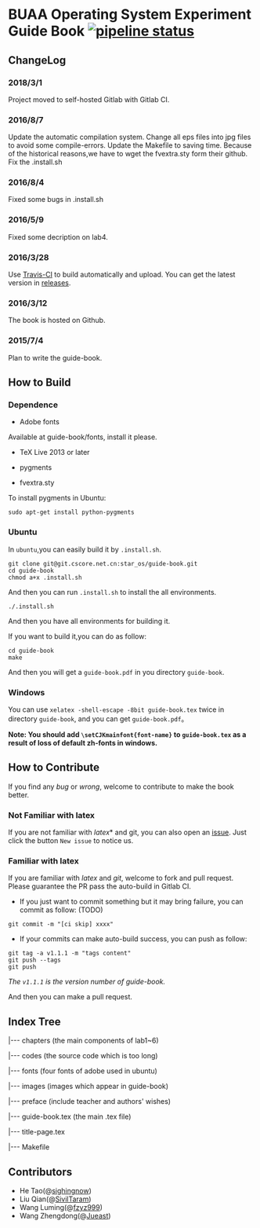 # BUAA Operating System Experiment Guide Book [![pipeline status](https://git.cscore.net.cn/star_os/guide-book/badges/master/pipeline.svg)](https://git.cscore.net.cn/star_os/guide-book/commits/master)
## ChangeLog

### 2018/3/1
Project moved to self-hosted Gitlab with Gitlab CI.

### 2016/8/7
Update the automatic compilation system.
Change all eps files into jpg files to avoid some compile-errors.
Update the Makefile to saving time.
Because of the historical reasons,we have to wget the fvextra.sty form their github.
Fix the .install.sh

### 2016/8/4
Fixed some bugs in .install.sh

### 2016/5/9
Fixed some decription on lab4.

### 2016/3/28
Use [Travis-CI](https://travis-ci.org/SivilTaram/BUAAOS-guide-book/builds) to build automatically and upload. You can get the latest version in [releases](https://github.com/SivilTaram/BUAAOS-guide-book/releases).

### 2016/3/12 
The book is hosted on Github.

### 2015/7/4
Plan to write the guide-book.

## How to Build

### Dependence
+ Adobe fonts

Available at guide-book/fonts, install it please.

+ TeX Live 2013 or later

+ pygments

+ fvextra.sty

To install pygments in Ubuntu:
```shell
sudo apt-get install python-pygments
```

### Ubuntu

In `ubuntu`,you can easily build it by `.install.sh`.

```shell
git clone git@git.cscore.net.cn:star_os/guide-book.git
cd guide-book
chmod a+x .install.sh
```
And then you can run `.install.sh` to install the all environments.

```shell
./.install.sh
```
And then you have all environments for building it.

If you want to build it,you can do as follow:
```shell
cd guide-book
make
```

And then you will get a `guide-book.pdf` in you directory `guide-book`.

### Windows

You can use `xelatex -shell-escape -8bit guide-book.tex` twice in directory `guide-book`, and you can get `guide-book.pdf`。

**Note: You should add `\setCJKmainfont{font-name}` to `guide-book.tex` as a result of loss of default zh-fonts in windows.**

## How to Contribute

If you find any *bug* or *wrong*, welcome to contribute to make the book better.

### Not Familiar with latex
If you are not familiar with *latex** and git, you can also open an [issue](https://git.cscore.net.cn/star_os/guide-book/issues). Just click the button `New issue` to notice us.

### Familiar with latex

If you are familiar with *latex* and *git*, welcome to fork and pull request. Please guarantee the PR pass the auto-build in Gitlab CI.

- If you just want to commit something but it may bring failure, you can commit as follow: (TODO)

```shell
git commit -m "[ci skip] xxxx"
```

- If your commits can make auto-build success, you can push as follow:

```shell
git tag -a v1.1.1 -m "tags content"
git push --tags
git push
```
*The `v1.1.1` is the version number of guide-book.*

And then you can make a pull request.

## Index Tree

|--- chapters (the main components of lab1~6)

|--- codes (the source code which is too long)

|--- fonts (four fonts of adobe used in ubuntu)

|--- images (images which appear in guide-book)

|--- preface (include teacher and authors' wishes)

|--- guide-book.tex (the main .tex file)

|--- title-page.tex

|--- Makefile

## Contributors

- He Tao(@[sighingnow](https://github.com/sighingnow))
- Liu Qian(@[SivilTaram](https://github.com/SivilTaram))
- Wang Luming(@[fzyz999](https://github.com/fzyz999))
- Wang Zhengdong(@[Jueast](https://github.com/Jueast))

